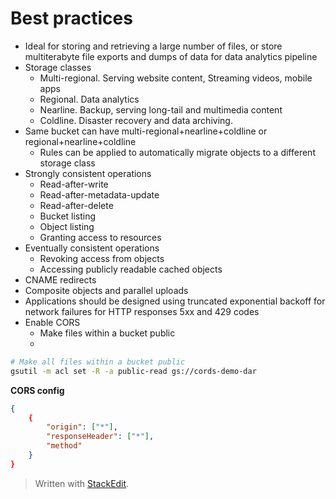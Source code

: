 
# Best practices
- Ideal for storing and retrieving a large number of files, or store multiterabyte file exports and dumps of data for data analytics pipeline
- Storage classes
	- Multi-regional. Serving website content, Streaming videos, mobile apps
	- Regional. Data analytics
	- Nearline. Backup, serving long-tail and multimedia content
	- Coldline. Disaster recovery and data archiving. 
- Same bucket can have multi-regional+nearline+coldline or regional+nearline+coldline 
	- Rules can be applied to automatically migrate objects to a different storage class
- Strongly consistent operations
	- Read-after-write
	- Read-after-metadata-update
	- Read-after-delete
	- Bucket listing
	- Object listing
	- Granting access to resources
- Eventually consistent operations
	- Revoking access from objects
	- Accessing publicly readable cached objects
- CNAME redirects
- Composite objects and parallel uploads
- Applications should be designed using truncated exponential backoff for network failures for HTTP responses 5xx and 429 codes
- Enable CORS
	- Make files within a bucket public
	- 
```bash
# Make all files within a bucket public
gsutil -m acl set -R -a public-read gs://cords-demo-dar
```
**CORS config**
```json
{
	{
		"origin": ["*"],
		"responseHeader": ["*"],
		"method"
	}
}
```

> Written with [StackEdit](https://stackedit.io/).
<!--stackedit_data:
eyJoaXN0b3J5IjpbMTIxNzgwMTM3MywtMTc5MDgwMjQxNCwtOT
IyMjEzNzU4LC00OTY3ODQyLDE3MjcwODYxNDMsLTEyNDU0ODEx
NDksLTE3MDM1Njg4NzFdfQ==
-->